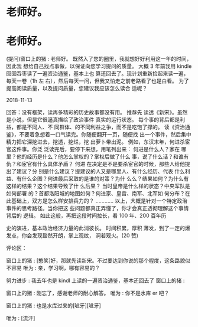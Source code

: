 # 老师好。

# 老师好。

(提问)窗口上的猪 : 老师好。 既然入了您的圈里，我就想好好利用这一年的时间，因此我 想给自己找点事做，以保证向您学习提问的质量。 大概 3 年前我用 kindle 囫囵吞枣读了一遍资治通鉴，基本上也 算还回去了。现计划重新捡起来读一遍，每天一卷（1h 左 右），然后每天一问，但我又怕走之前老路看了也是白看。 为了提高阅读质量，以及提问质量，您建议我应该怎么读合 适呢？

2018-11-13

回答：没有框架，读再多精彩的历史故事都没有用。 推荐先 读透《新宋》。虽然是小说，但是它很逼真描绘了政治事件 真实的运行状态。 每个事的背后都是利益，都是不同人、不 同群体、的不同利益之争，而不是吃饱了撑的。 读《资治通 鉴》，不要着急想着一口气读完。你随便翻开一页，随便找 出一个事件，然后集中精力把它深挖进去，挖透，挖烂，挖 出萝卜带出泥。 例如，东汉末年，何进杀宦官这件事。你泛 泛读完后，要停下来想，用笔列出来： 何进是什么人？家在 哪里？他的经历是什么？他怎么掌权的？掌权后做了什么 事，说了什么话？和谁有仇？和宦官有什么具体矛盾？ 何进 在决定是不是要杀宦官的时候，那些人给他提出了建议？分 别是什么建议？提建议的人又是哪里人、有什么经历、代表 什么利益、有什么企图？何进最后采取的是谁的对策？为什 么么？结果如何？为什么有这样的结果？这个结果导致了什 么后果？ 当时皇帝是什么样的状态？中央军队是如何部署 的？首都洛阳城的地图如何？何进家、皇宫、南军、北军如 何分布？在此基础上，双方是怎么样安排兵力的？ ………… 以上，大概是针对一个特定政治事件的思考路径。当你把这 些问题都真正弄懂了，你才会真正透彻理解这个事情背后的 逻辑。 如此这般，再把这段时间拉长，看 100 年、200 百年历

史的演进，基本政治经济力量的此消彼长。 时间积累，厚积 薄发，到了一定的爆发点，你会发现豁然开朗，掌上观纹， 洞若观火。(20 赞)

评论区：

窗口上的猪 : [憨笑]好，那就先读新宋。不过要达到你说的那个程度，这条路貌似不容易 唯为 : 亲，学习啊，哪有容易的？

努力进步 : 我去年也是 kindl 上读的一遍资治通鉴，基本还回去了 窗口上的猪 :

窗口上的猪 : 刚忘了，感谢老师的耐心解答。 唯为 : 你不是水库 er 吧？

窗口上的猪 : 也是水库过来的[呲牙][呲牙]

唯为 : [流汗]
